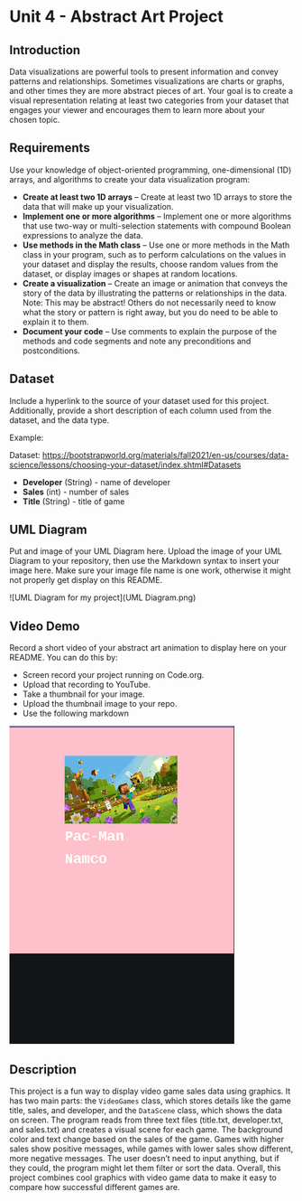 # Unit 4 - Abstract Art Project

## Introduction

Data visualizations are powerful tools to present information and convey patterns and relationships. Sometimes visualizations are charts or graphs, and other times they are more abstract pieces of art. Your goal is to create a visual representation relating at least two categories from your dataset that engages your viewer and encourages them to learn more about your chosen topic.

## Requirements

Use your knowledge of object-oriented programming, one-dimensional (1D) arrays, and algorithms to create your data visualization program:

- **Create at least two 1D arrays** – Create at least two 1D arrays to store the data that will make up your visualization.
- **Implement one or more algorithms** – Implement one or more algorithms that use two-way or multi-selection statements with compound Boolean expressions to analyze the data.
- **Use methods in the Math class** – Use one or more methods in the Math class in your program, such as to perform calculations on the values in your dataset and display the results, choose random values from the dataset, or display images or shapes at random locations.
- **Create a visualization** – Create an image or animation that conveys the story of the data by illustrating the patterns or relationships in the data.
  Note: This may be abstract! Others do not necessarily need to know what the story or pattern is right away, but you do need to be able to explain it to them.
- **Document your code** – Use comments to explain the purpose of the methods and code segments and note any preconditions and postconditions.

## Dataset

Include a hyperlink to the source of your dataset used for this project. Additionally, provide a short description of each column used from the dataset, and the data type.

Example:

Dataset: https://bootstrapworld.org/materials/fall2021/en-us/courses/data-science/lessons/choosing-your-dataset/index.shtml#Datasets

- **Developer** (String) - name of developer
- **Sales** (int) - number of sales
- **Title** (String) - title of game

## UML Diagram

Put and image of your UML Diagram here. Upload the image of your UML Diagram to your repository, then use the Markdown syntax to insert your image here. Make sure your image file name is one work, otherwise it might not properly get display on this README.

![UML Diagram for my project](UML Diagram.png)

## Video Demo

Record a short video of your abstract art animation to display here on your README. You can do this by:

- Screen record your project running on Code.org.
- Upload that recording to YouTube.
- Take a thumbnail for your image.
- Upload the thumbnail image to your repo.
- Use the following markdown

[![Thumbnail for my projet](Thumbnail.png)](https://youtu.be/I6Zki7bDPeA)

## Description

This project is a fun way to display video game sales data using graphics. It has two main parts: the `VideoGames` class, which stores details like the game title, sales, and developer, and the `DataScene` class, which shows the data on screen. The program reads from three text files (title.txt, developer.txt, and sales.txt) and creates a visual scene for each game. The background color and text change based on the sales of the game. Games with higher sales show positive messages, while games with lower sales show different, more negative messages. The user doesn’t need to input anything, but if they could, the program might let them filter or sort the data. Overall, this project combines cool graphics with video game data to make it easy to compare how successful different games are.